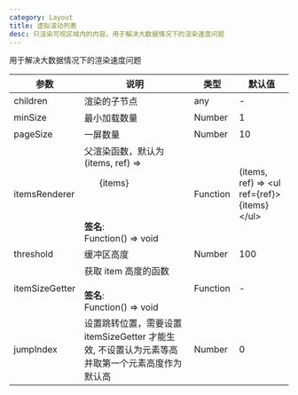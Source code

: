 ```yaml
---
category: Layout
title: 虚拟滚动列表
desc: 只渲染可视区域内的内容，用于解决大数据情况下的渲染速度问题
---
```


用于解决大数据情况下的渲染速度问题

<DEMO>

| 参数           | 说明                                                                                                 | 类型     | 默认值                                           |
| -------------- | ---------------------------------------------------------------------------------------------------- | -------- | ------------------------------------------------ |
| children       | 渲染的子节点                                                                                         | any      | -                                                |
| minSize        | 最小加载数量                                                                                         | Number   | 1                                                |
| pageSize       | 一屏数量                                                                                             | Number   | 10                                               |
| itemsRenderer  | 父渲染函数，默认为 (items, ref) => <ul ref={ref}>{items}</ul><br><br>**签名**:<br>Function() => void | Function | (items, ref) => &lt;ul ref={ref}>{items}&lt;/ul> |
| threshold      | 缓冲区高度                                                                                           | Number   | 100                                              |
| itemSizeGetter | 获取 item 高度的函数<br><br>**签名**:<br>Function() => void                                          | Function | -                                                |
| jumpIndex      | 设置跳转位置，需要设置 itemSizeGetter 才能生效, 不设置认为元素等高并取第一个元素高度作为默认高       | Number   | 0                                                |
